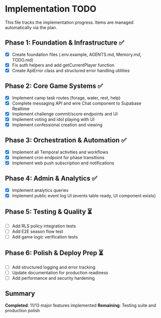 # Implementation TODO

This file tracks the implementation progress. Items are managed automatically via the plan.

## Phase 1: Foundation & Infrastructure ✅

- [x] Create foundation files (.env.example, AGENTS.md, Memory.md, TODO.md)
- [x] Fix auth helpers and add getCurrentPlayer function
- [x] Create ApiError class and structured error handling utilities

## Phase 2: Core Game Systems ✅

- [x] Implement camp task routes (forage, water, rest, help)
- [x] Complete messaging API and wire Chat component to Supabase Realtime
- [x] Implement challenge commit/score endpoints and UI
- [x] Implement voting and idol playing with UI
- [x] Implement confessional creation and viewing

## Phase 3: Orchestration & Automation ✅

- [x] Implement all Temporal activities and workflows
- [x] Implement cron endpoint for phase transitions
- [x] Implement web push subscription and notifications

## Phase 4: Admin & Analytics ✅

- [x] Implement analytics queries
- [x] Implement public event log UI (events table ready, UI component exists)

## Phase 5: Testing & Quality ⏳

- [ ] Add RLS policy integration tests
- [ ] Add E2E season flow test
- [ ] Add game logic verification tests

## Phase 6: Polish & Deploy Prep ⏳

- [ ] Add structured logging and error tracking
- [ ] Update documentation for production readiness
- [ ] Add performance and security hardening

## Summary

**Completed**: 11/13 major features implemented
**Remaining**: Testing suite and production polish
